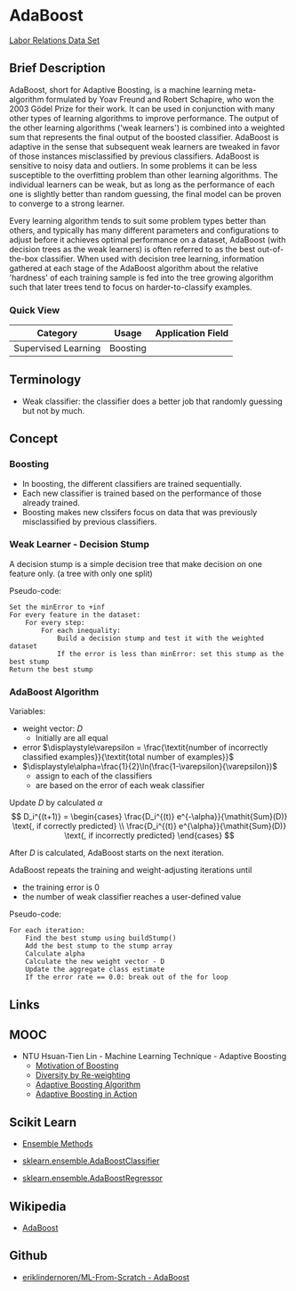 # AdaBoost

[Labor Relations Data Set](https://archive.ics.uci.edu/ml/datasets/Labor+Relations)

## Brief Description

AdaBoost, short for Adaptive Boosting, is a machine learning meta-algorithm formulated by Yoav Freund and Robert Schapire, who won the 2003 Gödel Prize for their work. It can be used in conjunction with many other types of learning algorithms to improve performance. The output of the other learning algorithms ('weak learners') is combined into a weighted sum that represents the final output of the boosted classifier. AdaBoost is adaptive in the sense that subsequent weak learners are tweaked in favor of those instances misclassified by previous classifiers. AdaBoost is sensitive to noisy data and outliers. In some problems it can be less susceptible to the overfitting problem than other learning algorithms. The individual learners can be weak, but as long as the performance of each one is slightly better than random guessing, the final model can be proven to converge to a strong learner.

Every learning algorithm tends to suit some problem types better than others, and typically has many different parameters and configurations to adjust before it achieves optimal performance on a dataset, AdaBoost (with decision trees as the weak learners) is often referred to as the best out-of-the-box classifier. When used with decision tree learning, information gathered at each stage of the AdaBoost algorithm about the relative 'hardness' of each training sample is fed into the tree growing algorithm such that later trees tend to focus on harder-to-classify examples.

### Quick View

Category|Usage|Application Field
--------|-----|-----------------
Supervised Learning|Boosting|

## Terminology

* Weak classifier: the classifier does a better job that randomly guessing but not by much.

## Concept

### Boosting

* In boosting, the different classifiers are trained sequentially.
* Each new classifier is trained based on the performance of those already trained.
* Boosting makes new clssifers focus on data that was previously misclassified by previous classifiers.

### Weak Learner - Decision Stump

A decision stump is a simple decision tree that make decision on one feature only. (a tree with only one split)

Pseudo-code:

```
Set the minError to +inf
For every feature in the dataset:
    For every step:
        For each inequality:
            Build a decision stump and test it with the weighted dataset
            If the error is less than minError: set this stump as the best stump
Return the best stump
```

### AdaBoost Algorithm

Variables:

* weight vector: $D$
    * Initially are all equal
* error $\displaystyle\varepsilon = \frac{\textit{number of incorrectly classified examples}}{\textit{total number of examples}}$
* $\displaystyle\alpha=\frac{1}{2}\ln(\frac{1-\varepsilon}{\varepsilon})$
    * assign to each of the classifiers
    * are based on the error of each weak classifier

Update $D$ by calculated $\alpha$
$$
D_i^{(t+1)} =
\begin{cases}
    \frac{D_i^{(t)} e^{-\alpha}}{\mathit{Sum}(D)} \text{, if correctly predicted} \\
    \frac{D_i^{(t)} e^{\alpha}}{\mathit{Sum}(D)} \text{, if incorrectly predicted}
\end{cases}
$$

After $D$ is calculated, AdaBoost starts on the next iteration.

AdaBoost repeats the training and weight-adjusting iterations until

* the training error is 0
* the number of weak classifier reaches a user-defined value

Pseudo-code:

```
For each iteration:
    Find the best stump using buildStump()
    Add the best stump to the stump array
    Calculate alpha
    Calculate the new weight vector - D
    Update the aggregate class estimate
    If the error rate == 0.0: break out of the for loop
```

## Links

## MOOC

* NTU Hsuan-Tien Lin - Machine Learning Technique - Adaptive Boosting
    * [Motivation of Boosting](https://youtu.be/hL8DjIHAzZY)
    * [Diversity by Re-weighting](https://youtu.be/pTNKUj_1Dw8)
    * [Adaptive Boosting Algorithm](https://youtu.be/vqTXLTYqbbw)
    * [Adaptive Boosting in Action](https://youtu.be/5wPN87bwoaE)

## Scikit Learn

* [Ensemble Methods](http://scikit-learn.org/stable/modules/ensemble.html)

* [sklearn.ensemble.AdaBoostClassifier](http://scikit-learn.org/stable/modules/generated/sklearn.ensemble.AdaBoostClassifier.html#sklearn.ensemble.AdaBoostClassifier)
* [sklearn.ensemble.AdaBoostRegressor](http://scikit-learn.org/stable/modules/generated/sklearn.ensemble.AdaBoostRegressor.html#sklearn.ensemble.AdaBoostRegressor)

## Wikipedia

* [AdaBoost](https://en.wikipedia.org/wiki/AdaBoost)

## Github

* [eriklindernoren/ML-From-Scratch - AdaBoost](https://github.com/eriklindernoren/ML-From-Scratch/blob/master/mlfromscratch/supervised_learning/adaboost.py)
